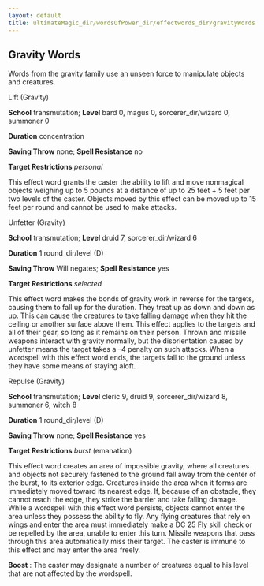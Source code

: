 ```yaml
---
layout: default
title: ultimateMagic_dir/wordsOfPower_dir/effectwords_dir/gravityWords
---
```

## Gravity Words

Words from the gravity family use an unseen force to manipulate objects and creatures.

Lift (Gravity)

**School** transmutation; **Level** bard 0, magus 0, sorcerer_dir/wizard 0, summoner 0

**Duration** concentration

**Saving Throw** none; **Spell Resistance** no

**Target Restrictions** _personal_

This effect word grants the caster the ability to lift and move nonmagical objects weighing up to 5 pounds at a distance of up to 25 feet + 5 feet per two levels of the caster. Objects moved by this effect can be moved up to 15 feet per round and cannot be used to make attacks.

Unfetter (Gravity)

**School** transmutation; **Level** druid 7, sorcerer_dir/wizard 6

**Duration** 1 round_dir/level (D)

**Saving Throw** Will negates; **Spell Resistance** yes

**Target Restrictions** _selected_

This effect word makes the bonds of gravity work in reverse for the targets, causing them to fall up for the duration. They treat up as down and down as up. This can cause the creatures to take falling damage when they hit the ceiling or another surface above them. This effect applies to the targets and all of their gear, so long as it remains on their person. Thrown and missile weapons interact with gravity normally, but the disorientation caused by unfetter means the target takes a –4 penalty on such attacks. When a wordspell with this effect word ends, the targets fall to the ground unless they have some means of staying aloft.

Repulse (Gravity)

**School** transmutation; **Level** cleric 9, druid 9, sorcerer_dir/wizard 8, summoner 6, witch 8

**Duration** 1 round_dir/level (D)

**Saving Throw** none; **Spell Resistance** yes

**Target Restrictions** _burst_ (emanation)

This effect word creates an area of impossible gravity, where all creatures and objects not securely fastened to the ground fall away from the center of the burst, to its exterior edge. Creatures inside the area when it forms are immediately moved toward its nearest edge. If, because of an obstacle, they cannot reach the edge, they strike the barrier and take falling damage. While a wordspell with this effect word persists, objects cannot enter the area unless they possess the ability to fly. Any flying creatures that rely on wings and enter the area must immediately make a DC 25 [Fly](../skills_dir/fly#_fly) skill check or be repelled by the area, unable to enter this turn. Missile weapons that pass through this area automatically miss their target. The caster is immune to this effect and may enter the area freely.

**Boost** : The caster may designate a number of creatures equal to his level that are not affected by the wordspell.

